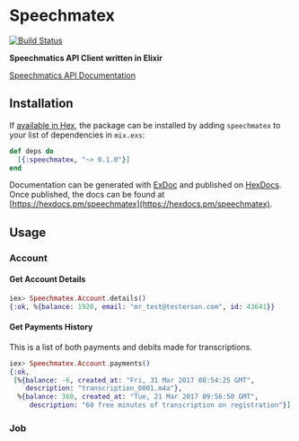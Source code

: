 # Speechmatex

[![Build Status](https://travis-ci.org/findmypast-oss/speechmatex.svg?branch=master)](https://travis-ci.org/findmypast-oss/speechmatex)

**Speechmatics API Client written in Elixir**

[Speechmatics API Documentation](https://app.speechmatics.com/api-details)

## Installation

If [available in Hex](https://hex.pm/docs/publish), the package can be installed
by adding `speechmatex` to your list of dependencies in `mix.exs`:

```elixir
def deps do
  [{:speechmatex, "~> 0.1.0"}]
end
```

Documentation can be generated with [ExDoc](https://github.com/elixir-lang/ex_doc)
and published on [HexDocs](https://hexdocs.pm). Once published, the docs can
be found at [https://hexdocs.pm/speechmatex](https://hexdocs.pm/speechmatex).

## Usage

### Account

#### Get Account Details

```elixir
iex> Speechmatex.Account.details()
{:ok, %{balance: 1920, email: "mr_test@testerson.com", id: 43641}}
```

#### Get Payments History

This is a list of both payments and debits made for transcriptions.

```elixir
iex> Speechmatex.Account.payments()
{:ok,
 [%{balance: -6, created_at: "Fri, 31 Mar 2017 08:54:25 GMT",
    description: "transcription_0001.m4a"},
  %{balance: 360, created_at: "Tue, 21 Mar 2017 09:56:50 GMT",
     description: "60 free minutes of transcription on registration"}]
```

### Job
